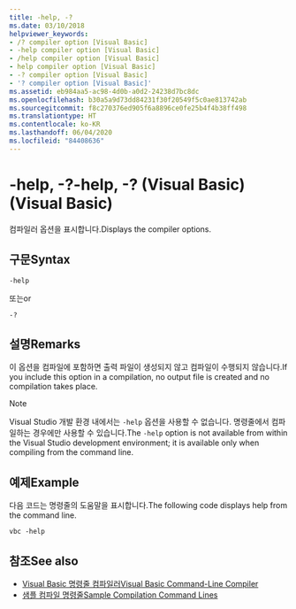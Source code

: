 ```yaml
---
title: -help, -?
ms.date: 03/10/2018
helpviewer_keywords:
- /? compiler option [Visual Basic]
- -help compiler option [Visual Basic]
- /help compiler option [Visual Basic]
- help compiler option [Visual Basic]
- -? compiler option [Visual Basic]
- '? compiler option [Visual Basic]'
ms.assetid: eb984aa5-ac98-4d0b-a0d2-24238d7bc8dc
ms.openlocfilehash: b30a5a9d73dd84231f30f20549f5c0ae813742ab
ms.sourcegitcommit: f8c270376ed905f6a8896ce0fe25b4f4b38ff498
ms.translationtype: HT
ms.contentlocale: ko-KR
ms.lasthandoff: 06/04/2020
ms.locfileid: "84408636"
---
```

# <a name="-help---visual-basic"></a><span data-ttu-id="3fb6d-102">-help, -?</span><span class="sxs-lookup"><span data-stu-id="3fb6d-102">-help, -?</span></span> <span data-ttu-id="3fb6d-103">(Visual Basic)</span><span class="sxs-lookup"><span data-stu-id="3fb6d-103">(Visual Basic)</span></span>
<span data-ttu-id="3fb6d-104">컴파일러 옵션을 표시합니다.</span><span class="sxs-lookup"><span data-stu-id="3fb6d-104">Displays the compiler options.</span></span>  
  
## <a name="syntax"></a><span data-ttu-id="3fb6d-105">구문</span><span class="sxs-lookup"><span data-stu-id="3fb6d-105">Syntax</span></span>  
  
```console  
-help  
```

<span data-ttu-id="3fb6d-106">또는</span><span class="sxs-lookup"><span data-stu-id="3fb6d-106">or</span></span>  

```console
-?  
```  
  
## <a name="remarks"></a><span data-ttu-id="3fb6d-107">설명</span><span class="sxs-lookup"><span data-stu-id="3fb6d-107">Remarks</span></span>  
 <span data-ttu-id="3fb6d-108">이 옵션을 컴파일에 포함하면 출력 파일이 생성되지 않고 컴파일이 수행되지 않습니다.</span><span class="sxs-lookup"><span data-stu-id="3fb6d-108">If you include this option in a compilation, no output file is created and no compilation takes place.</span></span>  
  
> [!NOTE]
> <span data-ttu-id="3fb6d-109">Visual Studio 개발 환경 내에서는 `-help` 옵션을 사용할 수 없습니다. 명령줄에서 컴파일하는 경우에만 사용할 수 있습니다.</span><span class="sxs-lookup"><span data-stu-id="3fb6d-109">The `-help` option is not available from within the Visual Studio development environment; it is available only when compiling from the command line.</span></span>  
  
## <a name="example"></a><span data-ttu-id="3fb6d-110">예제</span><span class="sxs-lookup"><span data-stu-id="3fb6d-110">Example</span></span>  
 <span data-ttu-id="3fb6d-111">다음 코드는 명령줄의 도움말을 표시합니다.</span><span class="sxs-lookup"><span data-stu-id="3fb6d-111">The following code displays help from the command line.</span></span>  
  
```console  
vbc -help  
```  
  
## <a name="see-also"></a><span data-ttu-id="3fb6d-112">참조</span><span class="sxs-lookup"><span data-stu-id="3fb6d-112">See also</span></span>

- [<span data-ttu-id="3fb6d-113">Visual Basic 명령줄 컴파일러</span><span class="sxs-lookup"><span data-stu-id="3fb6d-113">Visual Basic Command-Line Compiler</span></span>](index.md)
- [<span data-ttu-id="3fb6d-114">샘플 컴파일 명령줄</span><span class="sxs-lookup"><span data-stu-id="3fb6d-114">Sample Compilation Command Lines</span></span>](sample-compilation-command-lines.md)
